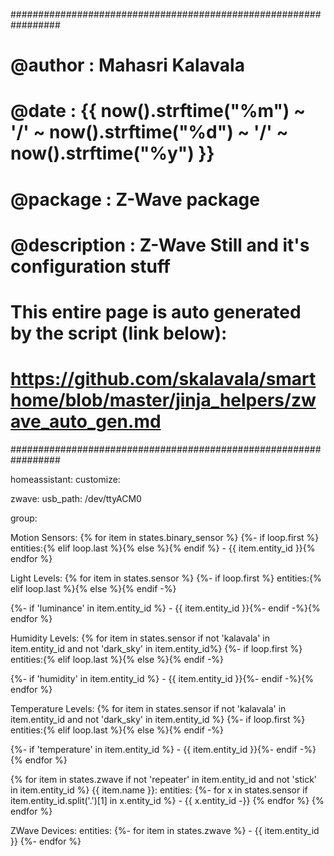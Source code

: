 #################################################################
#   @author         :   Mahasri Kalavala
#   @date           :   {{ now().strftime("%m")  ~ '/' ~ now().strftime("%d") ~ '/' ~ now().strftime("%y") }}
#   @package        :   Z-Wave package
#   @description    :   Z-Wave Still and it's configuration stuff
#
#   This entire page is auto generated by the script (link below):
#   https://github.com/skalavala/smarthome/blob/master/jinja_helpers/zwave_auto_gen.md
#################################################################

homeassistant:
  customize:

zwave:
  usb_path: /dev/ttyACM0

group:

  Motion Sensors:
{% for item in states.binary_sensor %}
{%- if loop.first %}    entities:{% elif loop.last %}{% else %}{% endif %}
      - {{ item.entity_id }}{% endfor %}

  Light Levels:
{% for item in states.sensor %}
{%- if loop.first %}    entities:{% elif loop.last %}{% else %}{% endif -%}

{%- if 'luminance' in item.entity_id %}
      - {{ item.entity_id }}{%- endif -%}{% endfor %}

  Humidity Levels:
{% for item in states.sensor if not  'kalavala' in item.entity_id and not  'dark_sky' in item.entity_id%}
{%- if loop.first %}    entities:{% elif loop.last %}{% else %}{% endif -%}

{%- if 'humidity' in item.entity_id %}
      - {{ item.entity_id }}{%- endif -%}{% endfor %}

  Temperature Levels:
{% for item in states.sensor if not  'kalavala' in item.entity_id and not  'dark_sky' in item.entity_id %}
{%- if loop.first %}    entities:{% elif loop.last %}{% else %}{% endif -%}

{%- if 'temperature' in item.entity_id %}
      - {{ item.entity_id }}{%- endif -%}{% endfor %}

{% for item in states.zwave if not 'repeater' in  item.entity_id and not 'stick' in item.entity_id %}
  {{ item.name }}:
    entities:
{%- for x in states.sensor if item.entity_id.split('.')[1] in x.entity_id %}
      - {{ x.entity_id -}}
{% endfor %}
{% endfor %}

  ZWave Devices:
    entities:
{%- for item in states.zwave %}
      - {{ item.entity_id }}
{%- endfor %}
